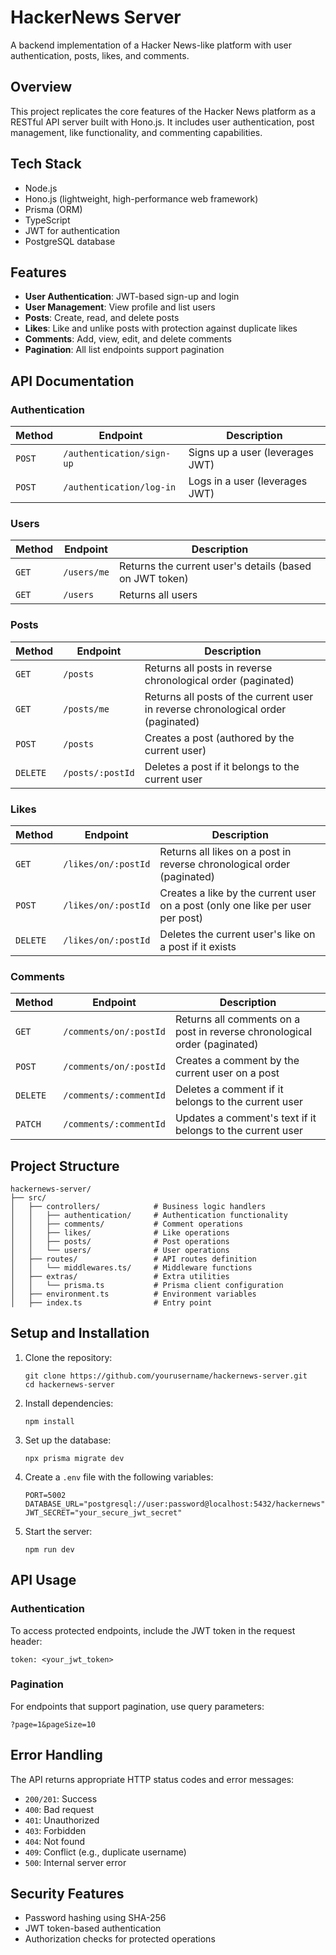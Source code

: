 # HackerNews Server

A backend implementation of a Hacker News-like platform with user authentication, posts, likes, and comments.

## Overview

This project replicates the core features of the Hacker News platform as a RESTful API server built with Hono.js. It includes user authentication, post management, like functionality, and commenting capabilities.

## Tech Stack

- Node.js
- Hono.js (lightweight, high-performance web framework)
- Prisma (ORM)
- TypeScript
- JWT for authentication
- PostgreSQL database

## Features

- **User Authentication**: JWT-based sign-up and login
- **User Management**: View profile and list users
- **Posts**: Create, read, and delete posts
- **Likes**: Like and unlike posts with protection against duplicate likes
- **Comments**: Add, view, edit, and delete comments
- **Pagination**: All list endpoints support pagination

## API Documentation

### Authentication

| Method | Endpoint | Description |
|--------|----------|-------------|
| `POST` | `/authentication/sign-up` | Signs up a user (leverages JWT) |
| `POST` | `/authentication/log-in` | Logs in a user (leverages JWT) |

### Users

| Method | Endpoint | Description |
|--------|----------|-------------|
| `GET` | `/users/me` | Returns the current user's details (based on JWT token) |
| `GET` | `/users` | Returns all users |

### Posts

| Method | Endpoint | Description |
|--------|----------|-------------|
| `GET` | `/posts` | Returns all posts in reverse chronological order (paginated) |
| `GET` | `/posts/me` | Returns all posts of the current user in reverse chronological order (paginated) |
| `POST` | `/posts` | Creates a post (authored by the current user) |
| `DELETE` | `/posts/:postId` | Deletes a post if it belongs to the current user |

### Likes

| Method | Endpoint | Description |
|--------|----------|-------------|
| `GET` | `/likes/on/:postId` | Returns all likes on a post in reverse chronological order (paginated) |
| `POST` | `/likes/on/:postId` | Creates a like by the current user on a post (only one like per user per post) |
| `DELETE` | `/likes/on/:postId` | Deletes the current user's like on a post if it exists |

### Comments

| Method | Endpoint | Description |
|--------|----------|-------------|
| `GET` | `/comments/on/:postId` | Returns all comments on a post in reverse chronological order (paginated) |
| `POST` | `/comments/on/:postId` | Creates a comment by the current user on a post |
| `DELETE` | `/comments/:commentId` | Deletes a comment if it belongs to the current user |
| `PATCH` | `/comments/:commentId` | Updates a comment's text if it belongs to the current user |

## Project Structure

```
hackernews-server/
├── src/
│   ├── controllers/            # Business logic handlers
│   │   ├── authentication/     # Authentication functionality
│   │   ├── comments/           # Comment operations
│   │   ├── likes/              # Like operations
│   │   ├── posts/              # Post operations
│   │   └── users/              # User operations
│   ├── routes/                 # API routes definition
│   │   └── middlewares.ts/     # Middleware functions
│   ├── extras/                 # Extra utilities
│   │   └── prisma.ts           # Prisma client configuration
│   ├── environment.ts          # Environment variables
│   ├── index.ts                # Entry point
```

## Setup and Installation

1. Clone the repository:
   ```
   git clone https://github.com/yourusername/hackernews-server.git
   cd hackernews-server
   ```

2. Install dependencies:
   ```
   npm install
   ```

3. Set up the database:
   ```
   npx prisma migrate dev
   ```

4. Create a `.env` file with the following variables:
   ```
   PORT=5002
   DATABASE_URL="postgresql://user:password@localhost:5432/hackernews"
   JWT_SECRET="your_secure_jwt_secret"
   ```

5. Start the server:
   ```
   npm run dev
   ```

## API Usage

### Authentication

To access protected endpoints, include the JWT token in the request header:

```
token: <your_jwt_token>
```

### Pagination

For endpoints that support pagination, use query parameters:

```
?page=1&pageSize=10
```

## Error Handling

The API returns appropriate HTTP status codes and error messages:

- `200/201`: Success
- `400`: Bad request
- `401`: Unauthorized
- `403`: Forbidden
- `404`: Not found
- `409`: Conflict (e.g., duplicate username)
- `500`: Internal server error

## Security Features

- Password hashing using SHA-256
- JWT token-based authentication
- Authorization checks for protected operations